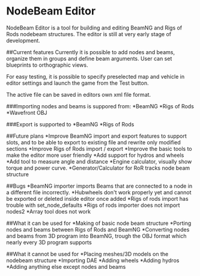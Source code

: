 NodeBeam Editor
==============

NodeBeam Editor is a tool for building and editing BeamNG and Rigs of Rods nodebeam structures. The editor is still at very early stage of development.

##Current features
Currently it is possible to add nodes and beams, organize them in groups and define beam arguments. User can set blueprints to orthographic views. 

For easy testing, it is possible to specify preselected map and vehicle in editor settings and launch the game from the Test button.

The active file can be saved in editors own xml file format.

###Importing nodes and beams is suppored from:
*BeamNG
*Rigs of Rods
*Wavefront OBJ

###Export is supported to
*BeamNG
*Rigs of Rods

##Future plans
*Improve BeamNG import and export features to support slots, and to be able to export to existing file and rewrite only modified sections
*Improve Rigs of Rods import / export
*Improve the basic tools to make the editor more user friendly
*Add support for hydros and wheels
*Add tool to measure angle and distance
*Engine calculator, visually show torque and power curve.
*Generator/Calculator for RoR tracks node beam structure

##Bugs
*BeamNG importer imports Beams that are connected to a node in a different file incorrectly.
*Hubwheels don't work properly yet and cannot be exported or deleted inside editor once added
*Rigs of rods import has trouble with set_node_defaults
*Rigs of rods importer does not import nodes2
*Array tool does not work

##What it can be used for
*Making of basic node beam structure
*Porting nodes and beams between Rigs of Rods and BeamNG
*Converting nodes and beams from 3D program into BeamNG, trough the OBJ format which nearly every 3D program supports

##What it cannot be used for
*Placing meshes/3D models on the nodebeam structure
*Importing DAE
*Adding wheels
*Adding hydros
*Adding anything else except nodes and beams